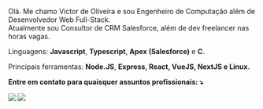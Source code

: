 <p align="left"> 
  Olá. Me chamo Victor de Oliveira e sou Engenheiro de Computação além de Desenvolvedor Web Full-Stack.<br>
  Atualmente sou Consultor de CRM Salesforce, além de dev freelancer nas horas vagas.
</p>

<p align="left">
  Linguagens: <strong>Javascript</strong>, <strong>Typescript</strong>, <strong>Apex (Salesforce)</strong> e <strong>C</strong>.
</p>

<p align="left">
 Principais ferramentas: <strong>Node.JS</strong>, <strong>Express<strong>, <strong>React</strong>, <strong>VueJS</strong>, <strong>NextJS</strong> e <strong>Linux</strong>.
</p>

<p align="left">
 Entre em contato para quaisquer assuntos profissionais: ⤵️
</p>

<p align="left">
  <a href="#" alt="Gmail">
  <img src="https://img.shields.io/badge/-Gmail-FF0000?style=flat-square&labelColor=FF0000&logo=gmail&logoColor=white&link=oliveirawn[at]gmail.com" /></a>

  <a href="#" alt="Linkedin">
  <img src="https://img.shields.io/badge/-Linkedin-0e76a8?style=flat-square&logo=Linkedin&logoColor=white&link=https://www.linkedin.com/in/oliveira-vh/" /></a>
</p>  



